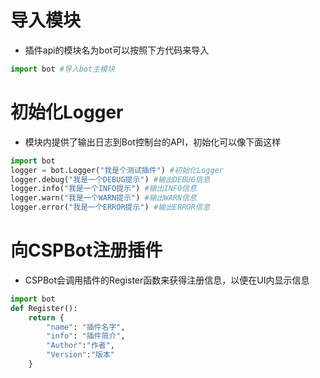 # 导入模块
- 插件api的模块名为bot可以按照下方代码来导入
```python
import bot #导入bot主模块
```

# 初始化Logger
- 模块内提供了输出日志到Bot控制台的API，初始化可以像下面这样
```python
import bot
logger = bot.Logger("我是个测试插件") #初始化Logger
logger.debug("我是一个DEBUG提示") #输出DEBUG信息
logger.info("我是一个INFO提示") #输出INFO信息
logger.warn("我是一个WARN提示") #输出WARN信息
logger.error("我是一个ERROR提示") #输出ERROR信息
```

# 向CSPBot注册插件
- CSPBot会调用插件的Register函数来获得注册信息，以便在UI内显示信息
```python
import bot
def Register():
    return {
        "name": "插件名字",
        "info": "插件简介",
        "Author":"作者",
        "Version":"版本"
    }
```